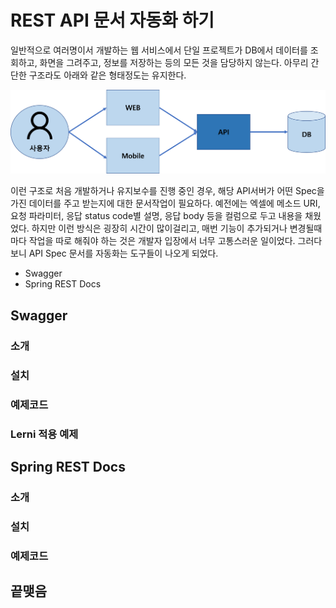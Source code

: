 # REST API 문서 자동화 하기
일반적으로 여러명이서 개발하는 웹 서비스에서 단일 프로젝트가 DB에서 데이터를 조회하고, 화면을 그려주고, 정보를 저장하는 등의 모든 것을 담당하지 않는다. 아무리 간단한 구조라도 아래와 같은 형태정도는 유지한다.

![web](https://raw.githubusercontent.com/rbwls31/rbwls31.github.io/master/images/WEB.png)

이런 구조로 처음 개발하거나 유지보수를 진행 중인 경우, 해당 API서버가 어떤 Spec을 가진 데이터를 주고 받는지에 대한 문서작업이 필요하다.
예전에는 엑셀에 메소드 URI, 요청 파라미터, 응답 status code별 설명, 응답 body 등을 컬럼으로 두고 내용을 채웠었다.  하지만 이런 방식은 굉장히 시간이 많이걸리고, 매번 기능이 추가되거나 변경될때마다 작업을 따로 해줘야 하는 것은 개발자 입장에서 너무 고통스러운 일이었다. 그러다보니 API Spec 문서를 자동화는 도구들이 나오게 되었다. 
- Swagger
- Spring REST Docs

## Swagger
### 소개
### 설치
### 예제코드
### Lerni 적용 예제

## Spring REST Docs
### 소개
### 설치
### 예제코드

## 끝맺음





<!--stackedit_data:
eyJoaXN0b3J5IjpbNjQ5MjkxNDI2LC0xNDgwOTg4MzIwLC02Mz
k1MTEwOTUsNjQ2NzEyNDA5LDE4NTUyOTE1OCwxNzUyNzU3OTI2
LC0xNzY2NzIyODQ4LDUwNzg5NzU3Nyw2OTcwMjc2MiwtNDgyNz
k2OTMxLC00NzYzMjg2MThdfQ==
-->